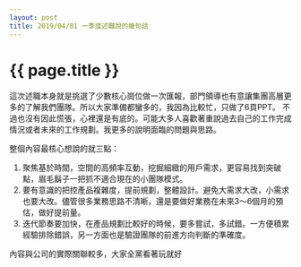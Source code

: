 ```yaml
---
layout: post
title: 2019/04/01 一季度述職說的幾句話
---
```


{{ page.title }}
================
這次述職本身就是挑選了少數核心崗位做一次匯報，部門領導也有意讓集團高層更多的了解我們團隊。所以大家準備都蠻多的，我因為比較忙，只做了6頁PPT。
不過也沒有因此慌張，心裡還是有底的。可能大多人喜歡著重說過去自己的工作完成情況或者未來的工作規劃。我更多的說明面臨的問題與思路。

整個內容最核心想說的就三點： 
1. 聚焦基於時間，空間的高頻率互動，挖掘細緻的用戶需求，更容易找到突破點，眉毛鬍子一把抓不適合現在的小團隊模式。 
2. 要有意識的把控產品複雜度，提前規劃，整體設計。避免大需求大改，小需求也要大改。儘管很多業務思路不清晰，還是要做好業務在未來3～6個月的預估，做好提前量。 
3. 迭代節奏要加快，在產品規劃比較好的時候，要多嘗試，多試錯。一方便積累經驗排除錯誤，另一方面也是驗證團隊的前進方向判斷的準確度。

內容與公司的實際關聯較多，大家全黨看著玩就好
